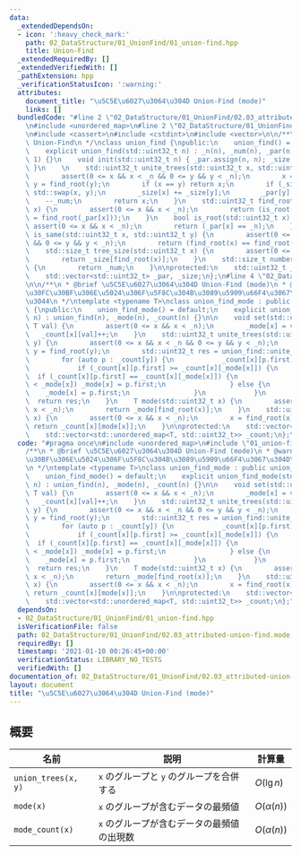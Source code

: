```yaml
---
data:
  _extendedDependsOn:
  - icon: ':heavy_check_mark:'
    path: 02_DataStructure/01_UnionFind/01_union-find.hpp
    title: Union-Find
  _extendedRequiredBy: []
  _extendedVerifiedWith: []
  _pathExtension: hpp
  _verificationStatusIcon: ':warning:'
  attributes:
    document_title: "\u5C5E\u6027\u3064\u304D Union-Find (mode)"
    links: []
  bundledCode: "#line 2 \"02_DataStructure/01_UnionFind/02.03_attributed-union-find.mode.hpp\"\
    \n#include <unordered_map>\n#line 2 \"02_DataStructure/01_UnionFind/01_union-find.hpp\"\
    \n#include <cassert>\n#include <cstdint>\n#include <vector>\n\n/**\n * @brief\
    \ Union-Find\n */\nclass union_find {\npublic:\n    union_find() = default;\n\
    \    explicit union_find(std::uint32_t n) : _n(n), _num(n), _par(n, n), _size(n,\
    \ 1) {}\n    void init(std::uint32_t n) { _par.assign(n, n); _size.assign(n, 1);\
    \ }\n    \n    std::uint32_t unite_trees(std::uint32_t x, std::uint32_t y) {\n\
    \        assert(0 <= x && x < _n && 0 <= y && y < _n);\n        x = find_root(x);\
    \ y = find_root(y);\n        if (x == y) return x;\n        if (_size[x] < _size[y])\
    \ std::swap(x, y);\n        _size[x] += _size[y];\n        _par[y] = x;\n    \
    \    --_num;\n        return x;\n    }\n    std::uint32_t find_root(std::uint32_t\
    \ x) {\n        assert(0 <= x && x < _n);\n        return (is_root(x) ? x : _par[x]\
    \ = find_root(_par[x]));\n    }\n    bool is_root(std::uint32_t x) {\n       \
    \ assert(0 <= x && x < _n);\n        return (_par[x] == _n);\n    }\n    bool\
    \ is_same(std::uint32_t x, std::uint32_t y) {\n        assert(0 <= x && x < _n\
    \ && 0 <= y && y < _n);\n        return (find_root(x) == find_root(y));\n    }\n\
    \    std::size_t tree_size(std::uint32_t x) {\n        assert(0 <= x && x < _n);\n\
    \        return _size[find_root(x)];\n    }\n    std::size_t number_of_trees()\
    \ {\n        return _num;\n    }\n\nprotected:\n    std::uint32_t _n, _num;\n\
    \    std::vector<std::uint32_t> _par, _size;\n};\n#line 4 \"02_DataStructure/01_UnionFind/02.03_attributed-union-find.mode.hpp\"\
    \n\n/**\n * @brief \u5C5E\u6027\u3064\u304D Union-Find (mode)\n * @warning \u30C7\
    \u30FC\u30BF\u306E\u5024\u306F\u5F8C\u304B\u3089\u5909\u66F4\u3067\u304D\u306A\
    \u3044\n */\ntemplate <typename T>\nclass union_find_mode : public union_find\
    \ {\npublic:\n    union_find_mode() = default;\n    explicit union_find_mode(std::uint32_t\
    \ n) : union_find(n), _mode(n), _count(n) {}\n\n    void set(std::uint32_t x,\
    \ T val) {\n        assert(0 <= x && x < _n);\n        _mode[x] = val;\n     \
    \   _count[x][val]++;\n    }\n    std::uint32_t unite_trees(std::uint32_t x, std::uint32_t\
    \ y) {\n        assert(0 <= x && x < _n && 0 <= y && y < _n);\n        x = find_root(x);\
    \ y = find_root(y);\n        std::uint32_t res = union_find::unite_trees(x, y);\n\
    \        for (auto p : _count[y]) {\n            _count[x][p.first] += p.second;\n\
    \            if (_count[x][p.first] >= _count[x][_mode[x]]) {\n              \
    \  if (_count[x][p.first] == _count[x][_mode[x]]) {\n                    if (p.first\
    \ < _mode[x]) _mode[x] = p.first;\n                } else {\n                \
    \    _mode[x] = p.first;\n                }\n            }\n        }\n      \
    \  return res;\n    }\n    T mode(std::uint32_t x) {\n        assert(0 <= x &&\
    \ x < _n);\n        return _mode[find_root(x)];\n    }\n    std::uint32_t mode_count(std::uint32_t\
    \ x) {\n        assert(0 <= x && x < _n);\n        x = find_root(x);\n       \
    \ return _count[x][mode[x]];\n    }\n\nprotected:\n    std::vector<T> _mode;\n\
    \    std::vector<std::unordered_map<T, std::uint32_t>> _count;\n};\n"
  code: "#pragma once\n#include <unordered_map>\n#include \"01_union-find.hpp\"\n\n\
    /**\n * @brief \u5C5E\u6027\u3064\u304D Union-Find (mode)\n * @warning \u30C7\u30FC\
    \u30BF\u306E\u5024\u306F\u5F8C\u304B\u3089\u5909\u66F4\u3067\u304D\u306A\u3044\
    \n */\ntemplate <typename T>\nclass union_find_mode : public union_find {\npublic:\n\
    \    union_find_mode() = default;\n    explicit union_find_mode(std::uint32_t\
    \ n) : union_find(n), _mode(n), _count(n) {}\n\n    void set(std::uint32_t x,\
    \ T val) {\n        assert(0 <= x && x < _n);\n        _mode[x] = val;\n     \
    \   _count[x][val]++;\n    }\n    std::uint32_t unite_trees(std::uint32_t x, std::uint32_t\
    \ y) {\n        assert(0 <= x && x < _n && 0 <= y && y < _n);\n        x = find_root(x);\
    \ y = find_root(y);\n        std::uint32_t res = union_find::unite_trees(x, y);\n\
    \        for (auto p : _count[y]) {\n            _count[x][p.first] += p.second;\n\
    \            if (_count[x][p.first] >= _count[x][_mode[x]]) {\n              \
    \  if (_count[x][p.first] == _count[x][_mode[x]]) {\n                    if (p.first\
    \ < _mode[x]) _mode[x] = p.first;\n                } else {\n                \
    \    _mode[x] = p.first;\n                }\n            }\n        }\n      \
    \  return res;\n    }\n    T mode(std::uint32_t x) {\n        assert(0 <= x &&\
    \ x < _n);\n        return _mode[find_root(x)];\n    }\n    std::uint32_t mode_count(std::uint32_t\
    \ x) {\n        assert(0 <= x && x < _n);\n        x = find_root(x);\n       \
    \ return _count[x][mode[x]];\n    }\n\nprotected:\n    std::vector<T> _mode;\n\
    \    std::vector<std::unordered_map<T, std::uint32_t>> _count;\n};"
  dependsOn:
  - 02_DataStructure/01_UnionFind/01_union-find.hpp
  isVerificationFile: false
  path: 02_DataStructure/01_UnionFind/02.03_attributed-union-find.mode.hpp
  requiredBy: []
  timestamp: '2021-01-10 00:26:45+00:00'
  verificationStatus: LIBRARY_NO_TESTS
  verifiedWith: []
documentation_of: 02_DataStructure/01_UnionFind/02.03_attributed-union-find.mode.hpp
layout: document
title: "\u5C5E\u6027\u3064\u304D Union-Find (mode)"
---
```


## 概要

| 名前 | 説明 | 計算量 |
| - | - | - |
| `union_trees(x, y)` | `x` のグループと `y` のグループを合併する | $O(\lg{n})$ |
| `mode(x)` | `x` のグループが含むデータの最頻値 | $O(\alpha(n))$ |
| `mode_count(x)` | `x` のグループが含むデータの最頻値の出現数 | $O(\alpha(n))$ |